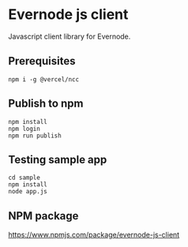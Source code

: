 # Evernode js client
Javascript client library for Evernode.

## Prerequisites
```
npm i -g @vercel/ncc
```

## Publish to npm
```
npm install
npm login
npm run publish
```

## Testing sample app
```
cd sample
npm install
node app.js
```

## NPM package
https://www.npmjs.com/package/evernode-js-client